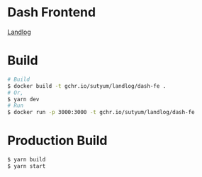 # Dash Frontend

[Landlog](https://www.landlog.cc)

# Build

```sh
# Build
$ docker build -t gchr.io/sutyum/landlog/dash-fe .
# Or,
$ yarn dev
# Run
$ docker run -p 3000:3000 -t gchr.io/sutyum/landlog/dash-fe
```

# Production Build

```sh
$ yarn build
$ yarn start
```
